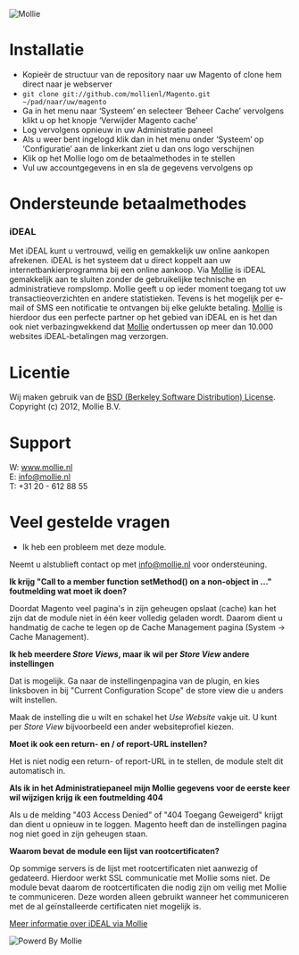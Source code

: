 ![Mollie](http://www.mollie.nl/files/Mollie-Logo-Style-Small.png)

# Installatie #
+ Kopieër de structuur van de repository naar uw Magento of clone hem direct naar je webserver
+ ```git clone git://github.com/mollienl/Magento.git ~/pad/naar/uw/magento```
+ Ga in het menu naar ‘Systeem’ en selecteer ‘Beheer Cache’ vervolgens klikt u op het knopje ‘Verwijder Magento cache’
+ Log vervolgens opnieuw in uw Administratie paneel
+ Als u weer bent ingelogd klik dan in het menu onder ‘Systeem’ op ‘Configuratie’ aan de linkerkant ziet u dan ons logo verschijnen
+ Klik op het Mollie logo om de betaalmethodes in te stellen
+ Vul uw accountgegevens in en sla de gegevens vervolgens op

# Ondersteunde betaalmethodes #
### iDEAL ###
Met iDEAL kunt u vertrouwd, veilig en gemakkelijk uw online aankopen afrekenen. iDEAL is het systeem dat u direct koppelt aan uw internetbankierprogramma bij een online aankoop.
Via [Mollie](http://www.mollie.nl/) is iDEAL gemakkelijk aan te sluiten zonder de gebruikelijke technische en administratieve rompslomp. Mollie geeft u op ieder moment toegang tot uw transactieoverzichten en andere statistieken. Tevens is het mogelijk per e-mail of SMS een notificatie te ontvangen bij elke gelukte betaling. [Mollie](http://www.mollie.nl/) is hierdoor dus een perfecte partner op het gebied van iDEAL en is het dan ook niet verbazingwekkend dat [Mollie](http://www.mollie.nl/) ondertussen op meer dan 10.000 websites iDEAL-betalingen mag verzorgen.

# Licentie #
Wij maken gebruik van de [BSD (Berkeley Software Distribution) License](http://www.opensource.org/licenses/bsd-license.php).  
Copyright (c) 2012, Mollie B.V.

# Support #
W: www.mollie.nl  
E: info@mollie.nl  
T: +31 20 - 612 88 55

# Veel gestelde vragen #
+ Ik heb een probleem met deze module.

Neemt u alstublieft contact op met info@mollie.nl voor ondersteuning.

**Ik krijg "Call to a member function setMethod() on a non-object in ..." foutmelding wat moet ik doen?**

Doordat Magento veel pagina's in zijn geheugen opslaat (cache) kan het zijn dat de module niet in één keer volledig geladen wordt. Daarom dient u handmatig de cache te legen op de Cache Management pagina (System -> Cache Management).

**Ik heb meerdere _Store Views_, maar ik wil per _Store View_ andere instellingen**

Dat is mogelijk. Ga naar de instellingenpagina van de plugin, en kies linksboven in bij "Current Configuration Scope" de store view die u anders wilt instellen. 

Maak de instelling die u wilt en schakel het _Use Website_ vakje uit. U kunt per _Store View_ bijvoorbeeld een ander websiteprofiel kiezen.

**Moet ik ook een return- en / of report-URL instellen?**

Het is niet nodig een return- of report-URL in te stellen, de module stelt dit automatisch in.

**Als ik in het Administratiepaneel mijn Mollie gegevens voor de eerste keer wil wijzigen krijg ik een foutmelding 404**

Als u de melding "403 Access Denied" of "404 Toegang Geweigerd" krijgt dan dient u opnieuw in te loggen. Magento heeft dan de instellingen pagina nog niet goed in zijn geheugen staan.

**Waarom bevat de module een lijst van rootcertificaten?**

Op sommige servers is de lijst met rootcertificaten niet aanwezig of gedateerd. Hierdoor werkt SSL communicatie met
Mollie soms niet. De module bevat daarom de rootcertificaten die nodig zijn om veilig met Mollie te communiceren. Deze
worden alleen gebruikt wanneer het communiceren met de al geïnstalleerde certificaten niet mogelijk is.

[Meer informatie over iDEAL via Mollie](https://www.mollie.nl/betaaldiensten/ideal/)

![Powerd By Mollie](http://www.mollie.nl/images/badge-betaling-medium.png)